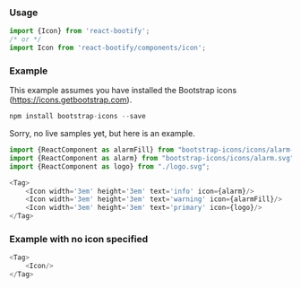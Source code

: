 
### Usage

```js static
import {Icon} from 'react-bootify';
/* or */
import Icon from 'react-bootify/components/icon';
```

### Example

This example assumes you have installed the Bootstrap icons (https://icons.getbootstrap.com).

```js static
npm install bootstrap-icons --save
```

Sorry, no live samples yet, but here is an example.

```js static
import {ReactComponent as alarmFill} from "bootstrap-icons/icons/alarm-fill.svg";
import {ReactComponent as alarm} from "bootstrap-icons/icons/alarm.svg";
import {ReactComponent as logo} from "./logo.svg";

<Tag>
    <Icon width='3em' height='3em' text='info' icon={alarm}/>
    <Icon width='3em' height='3em' text='warning' icon={alarmFill}/>
    <Icon width='3em' height='3em' text='primary' icon={logo}/>
</Tag>
 ```

### Example with no icon specified

```js
<Tag>
    <Icon/>
</Tag>
 ```
